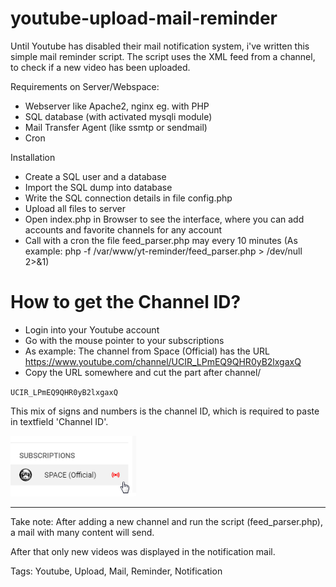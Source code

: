 # youtube-upload-mail-reminder

Until Youtube has disabled their mail notification system, i've written this simple mail reminder script.
The script uses the XML feed from a channel, to check if a new video has been uploaded.

Requirements on Server/Webspace:

- Webserver like Apache2, nginx eg. with PHP
- SQL database (with activated mysqli module)
- Mail Transfer Agent (like ssmtp or sendmail)
- Cron

Installation

- Create a SQL user and a database
- Import the SQL dump into database
- Write the SQL connection details in file config.php
- Upload all files to server
- Open index.php in Browser to see the interface, where you can add accounts and favorite channels for any account
- Call with a cron the file feed_parser.php may every 10 minutes (As example: php -f /var/www/yt-reminder/feed_parser.php > /dev/null 2>&1) 

# How to get the Channel ID?

- Login into your Youtube account
- Go with the mouse pointer to your subscriptions
- As example: The channel from Space (Official) has the URL https://www.youtube.com/channel/UCIR_LPmEQ9QHR0yB2lxgaxQ
- Copy the URL somewhere and cut the part after channel/

<code>UCIR_LPmEQ9QHR0yB2lxgaxQ</code>

This mix of signs and numbers is the channel ID, which is required to paste in textfield 'Channel ID'.

![Screenshot](screenshot.png)

---

Take note: After adding a new channel and run the script (feed_parser.php), a mail with many content will send.

After that only new videos was displayed in the notification mail.



Tags: Youtube, Upload, Mail, Reminder, Notification

